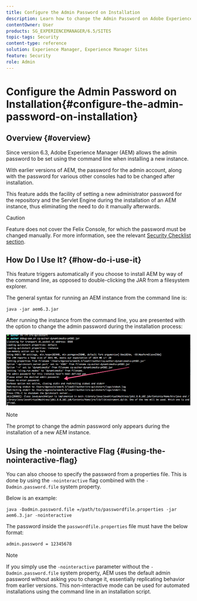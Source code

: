 ```yaml
---
title: Configure the Admin Password on Installation
description: Learn how to change the Admin Password on Adobe Experience Manager Installation.
contentOwner: User
products: SG_EXPERIENCEMANAGER/6.5/SITES
topic-tags: Security
content-type: reference
solution: Experience Manager, Experience Manager Sites
feature: Security
role: Admin
---
```

# Configure the Admin Password on Installation{#configure-the-admin-password-on-installation}

## Overview {#overview}

Since version 6.3, Adobe Experience Manager (AEM) allows the admin password to be set using the command line when installing a new instance.

With earlier versions of AEM, the password for the admin account, along with the password for various other consoles had to be changed after installation.

This feature adds the facility of setting a new administrator password for the repository and the Servlet Engine during the installation of an AEM instance, thus eliminating the need to do it manually afterwards.

>[!CAUTION]
>
>Feature does not cover the Felix Console, for which the password must be changed manually. For more information, see the relevant [Security Checklist section](/help/sites-administering/security-checklist.md#change-default-passwords-for-the-aem-and-osgi-console-admin-accounts).

## How Do I Use It? {#how-do-i-use-it}

This feature triggers automatically if you choose to install AEM by way of the command line, as opposed to double-clicking the JAR from a filesystem explorer.

The general syntax for running an AEM instance from the command line is:

```shell
java -jar aem6.3.jar
```

After running the instance from the command line, you are presented with the option to change the admin password during the installation process:

![chlimage_1-116](assets/chlimage_1-116a.png)

>[!NOTE]
>
>The prompt to change the admin password only appears during the installation of a new AEM instance.

## Using the -nointeractive Flag {#using-the-nointeractive-flag}

You can also choose to specify the password from a properties file. This is done by using the `-nointeractive` flag combined with the `-Dadmin.password.file` system property.

Below is an example:

```shell
java -Dadmin.password.file =/path/to/passwordfile.properties -jar aem6.3.jar -nointeractive
```

The password inside the `passwordfile.properties` file must have the below format:

```xml
admin.password = 12345678
```

>[!NOTE]
>
>If you simply use the `-nointeractive` parameter without the `-Dadmin.password.file` system property, AEM uses the default admin password without asking you to change it, essentially replicating behavior from earlier versions. This non-interactive mode can be used for automated installations using the command line in an installation script.
